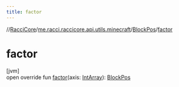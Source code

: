 ```yaml
---
title: factor
---
```

//[RacciCore](../../../index.html)/[me.racci.raccicore.api.utils.minecraft](../index.html)/[BlockPos](index.html)/[factor](factor.html)



# factor



[jvm]\
open override fun [factor](factor.html)(axis: [IntArray](https://kotlinlang.org/api/latest/jvm/stdlib/kotlin/-int-array/index.html)): [BlockPos](index.html)




